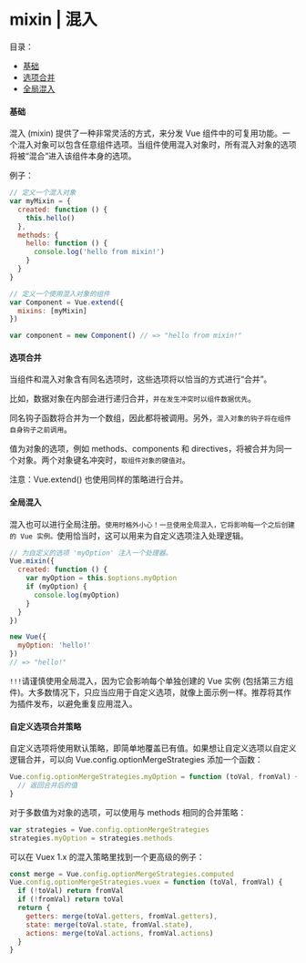 # mixin | 混入
目录：
- [基础](#mixin-basic)
- [选项合并](#mixin-optioned)
- [全局混入](#mixin-global)
#### 基础 <span id='mixin-basic' />

混入 (mixin) 提供了一种非常灵活的方式，来分发 Vue 组件中的可复用功能。一个混入对象可以包含任意组件选项。当组件使用混入对象时，所有混入对象的选项将被“混合”进入该组件本身的选项。

例子：
```js
// 定义一个混入对象
var myMixin = {
  created: function () {
    this.hello()
  },
  methods: {
    hello: function () {
      console.log('hello from mixin!')
    }
  }
}

// 定义一个使用混入对象的组件
var Component = Vue.extend({
  mixins: [myMixin]
})

var component = new Component() // => "hello from mixin!"
```
#### 选项合并 <span id='mixin-optioned' />
当组件和混入对象含有同名选项时，这些选项将以恰当的方式进行“合并”。

比如，数据对象在内部会进行递归合并，`并在发生冲突时以组件数据优先`。

同名钩子函数将合并为一个数组，因此都将被调用。另外，`混入对象的钩子将在组件自身钩子之前调用`。

值为对象的选项，例如 methods、components 和 directives，将被合并为同一个对象。两个对象键名冲突时，`取组件对象的键值对`。

注意：Vue.extend() 也使用同样的策略进行合并。

#### 全局混入 <span id='mixin-global' />

混入也可以进行全局注册。`使用时格外小心！一旦使用全局混入，它将影响每一个之后创建的 Vue 实例。`使用恰当时，这可以用来为自定义选项注入处理逻辑。
```js
// 为自定义的选项 'myOption' 注入一个处理器。
Vue.mixin({
  created: function () {
    var myOption = this.$options.myOption
    if (myOption) {
      console.log(myOption)
    }
  }
})

new Vue({
  myOption: 'hello!'
})
// => "hello!"
```
`!!!`请谨慎使用全局混入，因为它会影响每个单独创建的 Vue 实例 (包括第三方组件)。大多数情况下，只应当应用于自定义选项，就像上面示例一样。推荐将其作为插件发布，以避免重复应用混入。

#### 自定义选项合并策略

自定义选项将使用默认策略，即简单地覆盖已有值。如果想让自定义选项以自定义逻辑合并，可以向 Vue.config.optionMergeStrategies 添加一个函数：
```js
Vue.config.optionMergeStrategies.myOption = function (toVal, fromVal) {
  // 返回合并后的值
}
```
对于多数值为对象的选项，可以使用与 methods 相同的合并策略：
```js
var strategies = Vue.config.optionMergeStrategies
strategies.myOption = strategies.methods
```
可以在 Vuex 1.x 的混入策略里找到一个更高级的例子：
```js
const merge = Vue.config.optionMergeStrategies.computed
Vue.config.optionMergeStrategies.vuex = function (toVal, fromVal) {
  if (!toVal) return fromVal
  if (!fromVal) return toVal
  return {
    getters: merge(toVal.getters, fromVal.getters),
    state: merge(toVal.state, fromVal.state),
    actions: merge(toVal.actions, fromVal.actions)
  }
}
```
